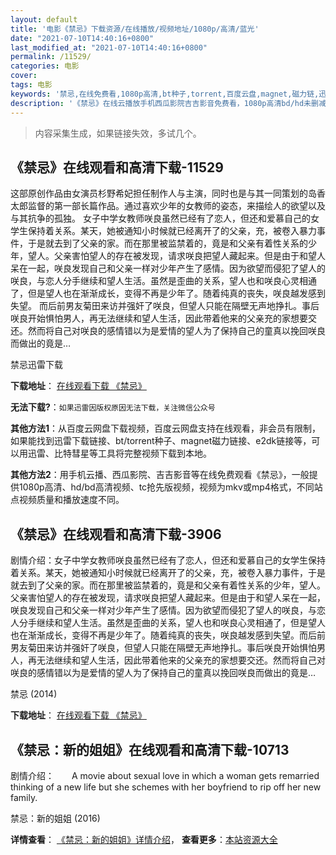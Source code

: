 ```yaml
---
layout: default
title: '电影《禁忌》下载资源/在线播放/视频地址/1080p/高清/蓝光'
date: "2021-07-10T14:40:16+0800"
last_modified_at: "2021-07-10T14:40:16+0800"
permalink: /11529/
categories: 电影
cover:
tags: 电影
keywords: '禁忌,在线免费看,1080p高清,bt种子,torrent,百度云盘,magnet,磁力链,迅雷下载资源'
description: '《禁忌》在线云播放手机西瓜影院吉吉影音免费看，1080p高清bd/hd未删减完整版和tc抢先枪版，mkv/mp4格式，附带bt/torrent种子、magnet/磁力链、百度云盘、网盘资源迅雷下载链接'
---
```


>内容采集生成，如果链接失效，多试几个。


## 《禁忌》在线观看和高清下载-11529

这部原创作品由女演员杉野希妃担任制作人与主演，同时也是与其一同策划的岛香太郎监督的第一部长篇作品。通过喜欢少年的女教师的姿态，来描绘人的欲望以及与其抗争的孤独。   女子中学女教师咲良虽然已经有了恋人，但还和爱慕自己的女学生保持着关系。某天，她被通知小时候就已经离开了的父亲，充，被卷入暴力事件，于是就去到了父亲的家。而在那里被监禁着的，竟是和父亲有着性关系的少年，望人。父亲害怕望人的存在被发现，请求咲良把望人藏起来。但是由于和望人呆在一起，咲良发现自己和父亲一样对少年产生了感情。因为欲望而侵犯了望人的咲良，与恋人分手继续和望人生活。虽然是歪曲的关系，望人也和咲良心灵相通了，但是望人也在渐渐成长，变得不再是少年了。随着纯真的丧失，咲良越发感到失望。   而后前男友菊田来访并强奸了咲良，但望人只能在隔壁无声地挣扎。事后咲良开始惧怕男人，再无法继续和望人生活，因此带着他来的父亲充的家想要交还。然而将自己对咲良的感情错以为是爱情的望人为了保持自己的童真以挽回咲良而做出的竟是…


禁忌迅雷下载

**下载地址**： [在线观看下载 《禁忌》](https://www.993dy.com//vod-detail-id-35515.html) 


**无法下载?**：`如果迅雷因版权原因无法下载，关注微信公众号 `

**其他方法1**：从百度云网盘下载视频，百度云网盘支持在线观看，非会员有限制，如果能找到迅雷下载链接、bt/torrent种子、magnet磁力链接、e2dk链接等，可以用迅雷、比特彗星等工具将完整视频下载到本地。

**其他方法2**：用手机云播、西瓜影院、吉吉影音等在线免费观看《禁忌》，一般提供1080p高清、hd/bd高清视频、tc抢先版视频，视频为mkv或mp4格式，不同站点视频质量和播放速度不同。


## 《禁忌》在线观看和高清下载-3906

剧情介绍：女子中学女教师咲良虽然已经有了恋人，但还和爱慕自己的女学生保持着关系。某天，她被通知小时候就已经离开了的父亲，充，被卷入暴力事件，于是就去到了父亲的家。而在那里被监禁着的，竟是和父亲有着性关系的少年，望人。父亲害怕望人的存在被发现，请求咲良把望人藏起来。但是由于和望人呆在一起，咲良发现自己和父亲一样对少年产生了感情。因为欲望而侵犯了望人的咲良，与恋人分手继续和望人生活。虽然是歪曲的关系，望人也和咲良心灵相通了，但是望人也在渐渐成长，变得不再是少年了。随着纯真的丧失，咲良越发感到失望。而后前男友菊田来访并强奸了咲良，但望人只能在隔壁无声地挣扎。事后咲良开始惧怕男人，再无法继续和望人生活，因此带着他来的父亲充的家想要交还。然而将自己对咲良的感情错以为是爱情的望人为了保持自己的童真以挽回咲良而做出的竟是…


禁忌 (2014)

**下载地址**： [在线观看下载 《禁忌》](https://www.btbtdy.me/btdy/dy420.html) 


## 《禁忌：新的姐姐》在线观看和高清下载-10713

剧情介绍：　　A movie about sexual love in which a woman gets remarried thinking of a new life but she schemes with her boyfriend to rip off her new family.


禁忌：新的姐姐 (2016)

**详情查看**： [《禁忌：新的姐姐》详情介绍](/movie/10713/)， **查看更多**：[本站资源大全](/movie/t/all/)

